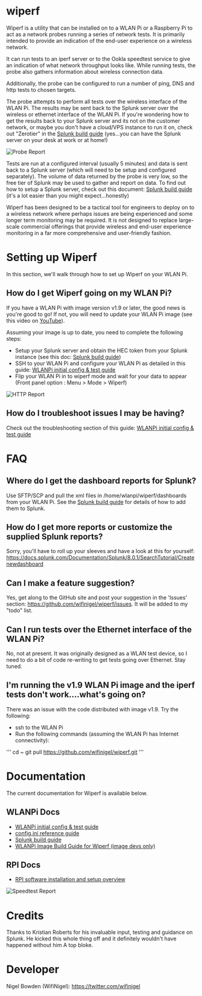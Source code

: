 # wiperf

Wiperf is a utility that can be installed on to a WLAN Pi or a Raspberry Pi to act as a network probes running a series of  network tests. It is primarily intended to provide an indication of the end-user experience on a wireless network.

It can run tests to an iperf server or to the Ookla speedtest service to give an indication of what network throughput looks like. While running tests, the probe also gathers information about wireless connection data.

Additionally, the probe can be configured to run a number of ping, DNS and http tests to chosen targets.

The probe attempts to perform all tests over the wireless interface of the WLAN Pi. The results may be sent back to the Splunk server over the wireless or ethernet interface of the WLAN Pi. If you're wondering how to get the results back to your Splunk server and its not on the customer network, or maybe you don't have a cloud/VPS instance to run it on, check out "Zerotier" in the  [Splunk build guide][splunk_build] (yes...you can have the Splunk server on your desk at work or at home!)

![Probe Report][probe_image]

Tests are run at a configured interval (usually 5 minutes) and data is sent back to a Splunk server (which will need to be setup and configured separately). The volume of data returned by the probe is very low, so the free tier of Splunk may be used to gather and report on data. To find out how to setup a Splunk server, check out this document: [Splunk build guide][splunk_build] (it's a lot easier than you might expect...honestly)

Wiperf has been designed to be a tactical tool for engineers to deploy on to a wireless network where perhaps issues are being experienced and some longer term monitoring may be required. It is not designed to replace large-scale commercial offerings that provide wireless and end-user experience monitoring in a far more comprehensive and user-friendly fashion.

# Setting up Wiperf

In this section, we'll walk through how to set up Wiperf on your WLAN Pi.

## How do I get Wiperf going on my WLAN Pi?

If you have a WLAN Pi with image version v1.9 or later, the good news is you're good to go! If not, you will need to update your WLAN Pi image (see this video on [YouTube][wlanpi_reimage]).

Assuming your image is up to date, you need to complete the following steps:

- Setup your Splunk server and obtain the HEC token from your Splunk instance (see this doc: [Splunk build guide][splunk_build])
- SSH to your WLAN Pi and configure your WLAN Pi as detailed in this guide: [WLANPi initial config & test guide][wlanpi_config]
- Flip your WLAN Pi in to wiperf mode and wait for your data to appear (Front panel option : Menu > Mode > Wiperf)

![HTTP Report][http_image]

## How do I troubleshoot issues I may be having?

Check out the troubleshooting section of this guide: [WLANPi initial config & test guide][wlanpi_config]

# FAQ

## Where do I get the dashboard reports for Splunk?

Use SFTP/SCP and pull the xml files in /home/wlanpi/wiperf/dashboards from your WLAN Pi. See the [Splunk build guide][splunk_build] for details of how to add them to Splunk.

## How do I get more reports or customize the supplied Splunk reports?

Sorry, you'll have to roll up your sleeves and have a look at this for yourself: https://docs.splunk.com/Documentation/Splunk/8.0.1/SearchTutorial/Createnewdashboard

## Can I make a feature suggestion?

Yes, get along to the GitHub site and post your suggestion in the 'Issues' section: https://github.com/wifinigel/wiperf/issues. It will be added to my "todo" list.

## Can I run tests over the Ethernet interface of the WLAN Pi?

No, not at present. It was originally designed as a WLAN test device, so I need to do a bit of code re-writing to get tests going over Ethernet. Stay tuned.

## I'm running the v1.9 WLAN Pi image and the iperf tests don't work....what's going on?

There was an issue with the code distributed with image v1.9. Try the following:

- ssh to the WLAN Pi
- Run the following commands (assuming the WLAN Pi has Internet connectivity):

'''
cd ~
git pull https://github.com/wifinigel/wiperf.git
'''

# Documentation

The current documentation for Wiperf is available below.

## WLANPi Docs

- [WLANPi initial config & test guide][wlanpi_config]
- [config.ini reference guide][config_ini]
- [Splunk build guide][splunk_build]
- [WLANPi Image Build Guide for Wiperf (image devs only)][wlanpi_build]


## RPI Docs

- [RPI software installation and setup overview][rpi_readme]

![Speedtest Report][speedtest_image]

<!-- link list -->
[rpi_readme]: docs/README_RPi.md
[wlanpi_build]: docs/README_WLANPi_Image_Build.md
[wlanpi_config]: docs/README_WLANPi_Config.md
[config_ini]: docs/README_Config.ini.md
[splunk_build]: https://github.com/wifinigel/wiperf/raw/master/docs/WLANPi%20Wiperf%20Probe%20-%20Splunk%20Build.pdf
[http_image]: https://github.com/wifinigel/wiperf/raw/master/docs/images/http_summary.JPG
[iperf_image]: https://github.com/wifinigel/wiperf/raw/master/docs/images/iperf_summary.JPG
[probe_image]: https://github.com/wifinigel/wiperf/raw/master/docs/images/probe_summary.JPG
[speedtest_image]: https://github.com/wifinigel/wiperf/raw/master/docs/images/speedtest_summary.JPG
[wlanpi_reimage]: https://www.youtube.com/watch?v=sD4WlNyyWDs

# Credits

Thanks to Kristian Roberts for his invaluable input, testing and guidance on Splunk. He kicked this whole thing off and it definitely wouldn't have happened without him A top bloke.

# Developer

Nigel Bowden (WifiNigel): https://twitter.com/wifinigel
